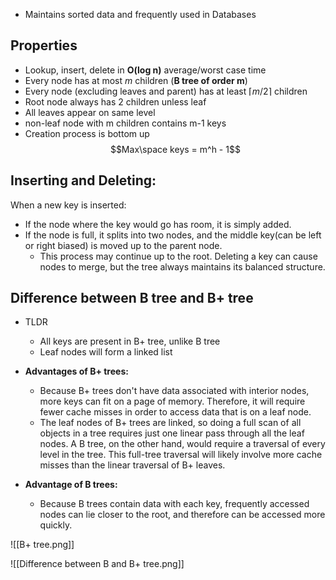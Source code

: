- Maintains sorted data and frequently used in Databases
## Properties
- Lookup, insert, delete in **O(log n)** average/worst case time
- Every node has at most *m* children (**B tree of order m**)
- Every node (excluding leaves and parent) has at least $\lceil m/2 \rceil$ children
- Root node always has 2 children unless leaf
- All leaves appear on same level
- non-leaf node with m children contains m-1 keys
- Creation process is bottom up
$$Max\space keys = m^h - 1$$ 
## Inserting and Deleting: 

When a new key is inserted:
- If the node where the key would go has room, it is simply added.
- If the node is full, it splits into two nodes, and the middle key(can be left or right biased) is moved up to the parent node. 
	- This process may continue up to the root. Deleting a key can cause nodes to merge, but the tree always maintains its balanced structure.


## Difference between B tree and B+ tree
- TLDR
	- All keys are present in B+ tree, unlike B tree
	- Leaf nodes will form a linked list

- **Advantages of B+ trees:**
	- Because B+ trees don't have data associated with interior nodes, more keys can fit on a page of memory. Therefore, it will require fewer cache misses in order to access data that is on a leaf node.
	- The leaf nodes of B+ trees are linked, so doing a full scan of all objects in a tree requires just one linear pass through all the leaf nodes. A B tree, on the other hand, would require a traversal of every level in the tree. This full-tree traversal will likely involve more cache misses than the linear traversal of B+ leaves.

- **Advantage of B trees:**
	- Because B trees contain data with each key, frequently accessed nodes can lie closer to the root, and therefore can be accessed more quickly.


![[B+ tree.png]]


![[Difference between B and B+ tree.png]]
